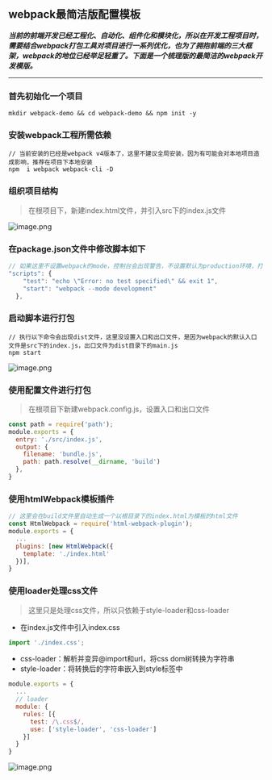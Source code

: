 ## webpack最简洁版配置模板

***当前的前端开发已经工程化、自动化、组件化和模块化，所以在开发工程项目时，需要结合webpack打包工具对项目进行一系列优化，也为了拥抱前端的三大框架，webpack的地位已经举足轻重了。下面是一个梳理版的最简洁的webpack开发模版。***
<hr/>

### 首先初始化一个项目
```nginx
mkdir webpack-demo && cd webpack-demo && npm init -y
```
### 安装webpack工程所需依赖
```nginx
// 当前安装的已经是webpack v4版本了，这里不建议全局安装，因为有可能会对本地项目造成影响，推荐在项目下本地安装
npm  i webpack webpack-cli -D
```

### 组织项目结构
> 在根项目下，新建index.html文件，并引入src下的index.js文件

![image.png](https://cdn.nlark.com/yuque/0/2019/png/144308/1561446977467-9651cc5c-22da-4ace-a7b0-1e0e7c4afaa0.png)

### 在package.json文件中修改脚本如下
```js
// 如果这里不设置webpack的mode，控制台会出现警告，不设置默认为production环境，打包的文件会进行压缩。这里设置为development环境，打包的文件不会进行压缩
"scripts": {
    "test": "echo \"Error: no test specified\" && exit 1",
    "start": "webpack --mode development"
  },
```

### 启动脚本进行打包
```nginx
// 执行以下命令会出现dist文件，这里没设置入口和出口文件，是因为webpack的默认入口文件是src下的index.js，出口文件为dist目录下的main.js
npm start
```
![image.png](https://cdn.nlark.com/yuque/0/2019/png/144308/1561447709446-529783c6-d4eb-48f6-940c-d839fcfaacb9.png)

### 使用配置文件进行打包
> 在根项目下新建webpack.config.js，设置入口和出口文件

```js
const path = require('path');
module.exports = {
  entry: './src/index.js',
  output: {
    filename: 'bundle.js',
    path: path.resolve(__dirname, 'build')
  },
}
```

### 使用htmlWebpack模板插件
```js
// 这里会在build文件里自动生成一个以根目录下的index.html为模板的html文件 
const HtmlWebpack = require('html-webpack-plugin');
module.exports = {
  ...
  plugins: [new HtmlWebpack({
    template: './index.html'
  })],
}
```

### 使用loader处理css文件
> 这里只是处理css文件，所以只依赖于style-loader和css-loader
- 在index.js文件中引入index.css
```js
import './index.css';
```
- css-loader：解析并变异@import和url，将css dom树转换为字符串
- style-loader：将转换后的字符串嵌入到style标签中
```js
module.exports = {
  ...
  // loader
  module: {
    rules: [{
      test: /\.css$/,
      use: ['style-loader', 'css-loader']
    }]
  }
}
```
![image.png](https://cdn.nlark.com/yuque/0/2019/png/144308/1561449327692-343f000d-40a2-4825-9346-45a6b605d06c.png?x-oss-process=image%2Fresize%2Cw_746)
